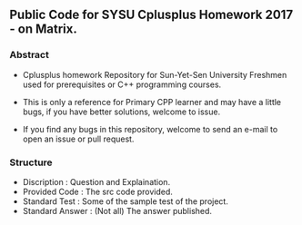 ## Public Code for SYSU Cplusplus Homework 2017 - on Matrix.

### Abstract

* Cplusplus homework Repository for Sun-Yet-Sen University Freshmen used for prerequisites or C++ programming courses.

* This is only a reference for Primary CPP learner and may have a little bugs, if you have better solutions, welcome to issue.

* If you find any bugs in this repository, welcome to send an e-mail to open an issue or pull request.

### Structure

* Discription : Question and Explaination.
* Provided Code : The src code provided.
* Standard Test : Some of the sample test of the project.
* Standard Answer : (Not all) The answer published.


